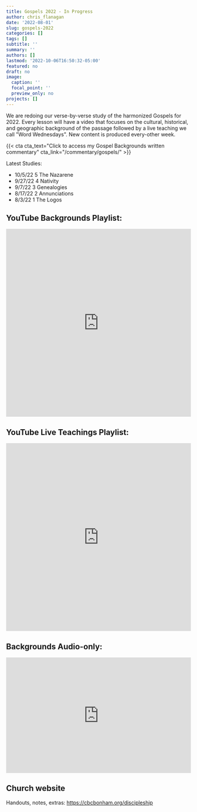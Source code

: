 ```yaml
---
title: Gospels 2022 - In Progress
author: chris_flanagan
date: '2022-08-01'
slug: gospels-2022
categories: []
tags: []
subtitle: ''
summary: ''
authors: []
lastmod: '2022-10-06T16:50:32-05:00'
featured: no
draft: no
image:
  caption: ''
  focal_point: ''
  preview_only: no
projects: []
---
```


We are redoing our verse-by-verse study of the harmonized Gospels for 2022.  Every lesson will have a video that focuses on the cultural, historical, and geographic background of the passage followed by a live teaching we call "Word Wednesdays". New content is produced every-other week.

{{< cta cta_text="Click to access my Gospel Backgrounds written commentary" cta_link="/commentary/gospels/" >}}

Latest Studies:

* 10/5/22	5	The Nazarene
* 9/27/22	4	Nativity
* 9/7/22	3	Genealogies
* 8/17/22	2	Annunciations
* 8/3/22	1	The Logos

## YouTube Backgrounds Playlist:

<iframe width="100%" height="512" src="https://www.youtube.com/embed/videoseries?list=PLam6kokoM9ej1VCi-_IMZgVRhVL38empz" title="YouTube video player" frameborder="0" allow="accelerometer; autoplay; clipboard-write; encrypted-media; gyroscope; picture-in-picture" allowfullscreen></iframe>


## YouTube Live Teachings Playlist:

<iframe width="100%" height="512"" src="https://www.youtube.com/embed/videoseries?list=PLL-4igdVs5lNE_98CY4fTzW7ZEzafehBT" title="YouTube video player" frameborder="0" allow="accelerometer; autoplay; clipboard-write; encrypted-media; gyroscope; picture-in-picture" allowfullscreen></iframe>

## Backgrounds Audio-only:
<iframe title="Talmidim Way" allowtransparency="true" height="315" width="100%" style="border: none; min-width: min(100%, 430px);" scrolling="no" data-name="pb-iframe-player" src="https://www.podbean.com/player-v2/?i=cu6qv-b516f0-pbblog-playlist&share=1&download=1&rtl=0&fonts=Arial&skin=f6f6f6&font-color=auto&logo_link=episode_page&order=episodic&limit=30&filter=season&season=3&ss=94b204b0cf3f6a0ff1dfbac00fa353c2&btn-skin=3267a3&size=315" allowfullscreen=""></iframe>

## Church website

Handouts, notes, extras: https://cbcbonham.org/discipleship

